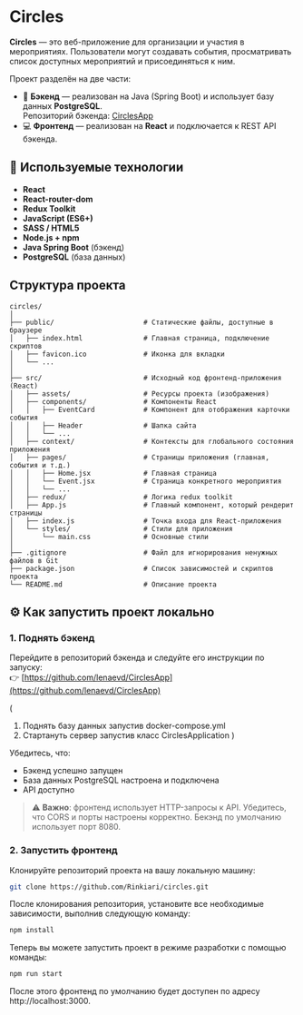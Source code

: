 # Circles

**Circles** — это веб-приложение для организации и участия в мероприятиях. Пользователи могут создавать события, просматривать список доступных мероприятий и присоединяться к ним.

Проект разделён на две части:
- 🔧 **Бэкенд** — реализован на Java (Spring Boot) и использует базу данных **PostgreSQL**.  
  Репозиторий бэкенда: [CirclesApp](https://github.com/lenaevd/CirclesApp)
- 💻 **Фронтенд** — реализован на **React** и подключается к REST API бэкенда.

## 🧰 Используемые технологии

- **React**
- **React-router-dom**
- **Redux Toolkit**
- **JavaScript (ES6+)**
- **SASS / HTML5**
- **Node.js + npm**
- **Java Spring Boot** (бэкенд)
- **PostgreSQL** (база данных)


## Структура проекта

```plaintext
circles/
│
├── public/                      # Статические файлы, доступные в браузере
│   ├── index.html               # Главная страница, подключение скриптов
│   ├── favicon.ico              # Иконка для вкладки
│   └── ...
│
├── src/                         # Исходный код фронтенд-приложения (React)
│   ├── assets/                  # Ресурсы проекта (изображения)
│   ├── components/              # Компоненты React
│   │   ├── EventCard            # Компонент для отображения карточки события
│   │   ├── Header               # Шапка сайта
│   │   └── ...
│   ├── context/                 # Контексты для глобального состояния приложения
│   ├── pages/                   # Страницы приложения (главная, события и т.д.)
│   │   ├── Home.jsx             # Главная страница
│   │   └── Event.jsx            # Страница конкретного мероприятия
│   │   └── ...
│   ├── redux/                   # Логика redux toolkit
│   ├── App.js                   # Главный компонент, который рендерит страницы
│   ├── index.js                 # Точка входа для React-приложения
│   └── styles/                  # Стили для приложения
│       └── main.css             # Основные стили
│
├── .gitignore                   # Файл для игнорирования ненужных файлов в Git
├── package.json                 # Список зависимостей и скриптов проекта
└── README.md                    # Описание проекта
```

## ⚙️ Как запустить проект локально

### 1. Поднять бэкенд

Перейдите в репозиторий бэкенда и следуйте его инструкции по запуску:  
👉 [https://github.com/lenaevd/CirclesApp](https://github.com/lenaevd/CirclesApp)

(
  1. Поднять базу данных запустив docker-compose.yml
  2. Стартануть сервер запустив класс CirclesApplication
)

Убедитесь, что:
- Бэкенд успешно запущен
- База данных PostgreSQL настроена и подключена
- API доступно

> ⚠️ **Важно**: фронтенд использует HTTP-запросы к API. Убедитесь, что CORS и порты настроены корректно. Бекэнд по умолчанию использует порт 8080.

### 2. Запустить фронтенд

Клонируйте репозиторий проекта на вашу локальную машину:

```bash
git clone https://github.com/Rinkiari/circles.git
```

После клонирования репозитория, установите все необходимые зависимости, выполнив следующую команду:

```bash
npm install
```

Теперь вы можете запустить проект в режиме разработки с помощью команды:

```bash
npm run start
```

После этого фронтенд по умолчанию будет доступен по адресу http://localhost:3000.
